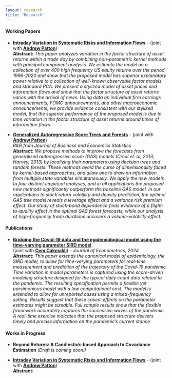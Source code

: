 ```yaml
---
layout: research
title: "Research"
---
```


#### Working Papers
* [**Intraday Variation in Systematic Risks and Information Flows**](https://papers.ssrn.com/sol3/papers.cfm?abstract_id=5006587) - (joint with [**Andrew Patton**](https://public.econ.duke.edu/~ap172/)) <br>
**Abstract:** *This paper analyzes variation in the factor structure of asset returns within a trade day by combining non-parametric kernel methods with principal component analysis. We estimate the model on a collection of over 400 high frequency US equity returns over the period 1996-2020 and show that the proposed model has superior explanatory power relative to a collection of well-known observable factor models and standard PCA. We present a stylized model of asset prices and information flows and show that the factor structure of asset returns varies with the arrival of news. Using data on individual firm earnings announcements, FOMC announcements, and other macroeconomic announcements, we provide evidence consistent with our stylized model, that the superior performance of the proposed model is due to time variation in the factor structure of asset returns around times of information flows.*

* [**Generalized Autoregressive Score Trees and Forests**](https://papers.ssrn.com/sol3/papers.cfm?abstract_id=4459756) - (joint with [**Andrew Patton**](https://public.econ.duke.edu/~ap172/)) <br>
 *R&R from Journal of Business and Economics Statistics* <br>
**Abstract:** *We propose methods to improve the forecasts from generalized autoregressive score (GAS) models (Creal et. al, 2013; Harvey, 2013) by localizing their parameters using decision trees and random forests. These methods avoid the curse of dimensionality faced by kernel-based approaches, and allow one to draw on information from multiple state variables simultaneously. We apply the new models to four distinct empirical analyses, and in all applications the proposed new methods significantly outperform the baseline GAS model. In our applications to stock return volatility and density prediction, the optimal GAS tree model reveals a leverage effect and a variance risk premium effect. Our study of stock-bond dependence finds evidence of a flight-to-quality effect in the optimal GAS forest forecasts, while our analysis of high-frequency trade durations uncovers a volume-volatility effect.*

#### Publications
* [**Bridging the Covid-19 data and the epidemiological model using the time-varying parameter SIRD model**](https://www.sciencedirect.com/science/article/pii/S0304407624001337) <br> (joint with [**Cem Cakmakli**](https://sites.google.com/site/cemcakmakli/home)) - *Journal of Econometrics, 2024* <br>
**Abstract:** *This paper extends the canonical model of epidemiology, the SIRD model, to allow for time-varying parameters for real-time measurement and prediction of the trajectory of the Covid-19 pandemic. Time variation in model parameters is captured using the score-driven modeling structure designed for the typical daily count data related to the pandemic. The resulting specification permits a flexible yet parsimonious model with a low computational cost. The model is extended to allow for unreported cases using a mixed-frequency setting. Results suggest that these cases’ effects on the parameter estimates might be sizeable. Full sample results show that the flexible framework accurately captures the successive waves of the pandemic. A real-time exercise indicates that the proposed structure delivers timely and precise information on the pandemic’s current stance*

#### Works in Progress
* **Beyond Returns: A Candlestick-based Approach to Covariance Estimation** *(Draft is coming soon!)*

* [**Intraday Variation in Systematic Risks and Information Flows**](https://papers.ssrn.com/sol3/papers.cfm?abstract_id=5006587) - (joint with [**Andrew Patton**](https://public.econ.duke.edu/~ap172/)) <br>
<span class="abstract-toggle" onclick="toggleAbstract(this)" style="font-weight:bold; color:$linkcolor;">Abstract</span>: <span class="abstract-content" style="display:none;"> <br> *This paper analyzes variation in the factor structure of asset returns within a trade day by combining non-parametric kernel methods with principal component analysis. We estimate the model on a collection of over 400 high frequency US equity returns over the period 1996-2020 and show that the proposed model has superior explanatory power relative to a collection of well-known observable factor models and standard PCA. We present a stylized model of asset prices and information flows and show that the factor structure of asset returns varies with the arrival of news. Using data on individual firm earnings announcements, FOMC announcements, and other macroeconomic announcements, we provide evidence consistent with our stylized model, that the superior performance of the proposed model is due to time variation in the factor structure of asset returns around times of information flows.*</span>

<script>
function toggleAbstract(element) {
    var abstractContent = element.nextElementSibling;
    if (abstractContent.style.display === "none") {
        abstractContent.style.display = "inline";
    } else {
        abstractContent.style.display = "none";
    }
}
</script>

    